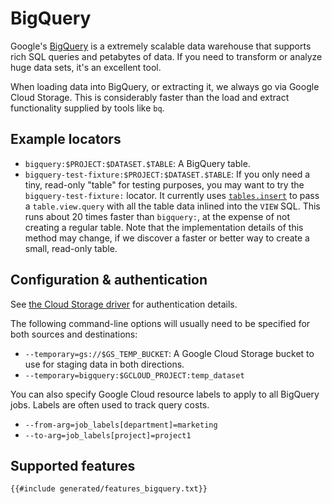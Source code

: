 # BigQuery

Google's [BigQuery](https://cloud.google.com/bigquery/) is a extremely scalable data warehouse that supports rich SQL queries and petabytes of data. If you need to transform or analyze huge data sets, it's an excellent tool.

When loading data into BigQuery, or extracting it, we always go via Google Cloud Storage. This is considerably faster than the load and extract functionality supplied by tools like `bq`.

## Example locators

- `bigquery:$PROJECT:$DATASET.$TABLE`: A BigQuery table.
- `bigquery-test-fixture:$PROJECT:$DATASET.$TABLE`: If you only need a tiny, read-only "table" for testing purposes, you may want to try the `bigquery-test-fixture:` locator. It currently uses [`tables.insert`](https://cloud.google.com/bigquery/docs/reference/rest/v2/tables/insert) to pass a `table.view.query` with all the table data inlined into the `VIEW` SQL. This runs about 20 times faster than `bigquery:`, at the expense of not creating a regular table. Note that the implementation details of this method may change, if we discover a faster or better way to create a small, read-only table.

## Configuration & authentication

See [the Cloud Storage driver](./gs.html#configuration--authentication) for authentication details.

The following command-line options will usually need to be specified for both sources and destinations:

- `--temporary=gs://$GS_TEMP_BUCKET`: A Google Cloud Storage bucket to use for staging data in both directions.
- `--temporary=bigquery:$GCLOUD_PROJECT:temp_dataset`

You can also specify Google Cloud resource labels to apply to all BigQuery jobs. Labels are often used to track query costs.

- `--from-arg=job_labels[department]=marketing`
- `--to-arg=job_labels[project]=project1`

## Supported features

```txt
{{#include generated/features_bigquery.txt}}
```
